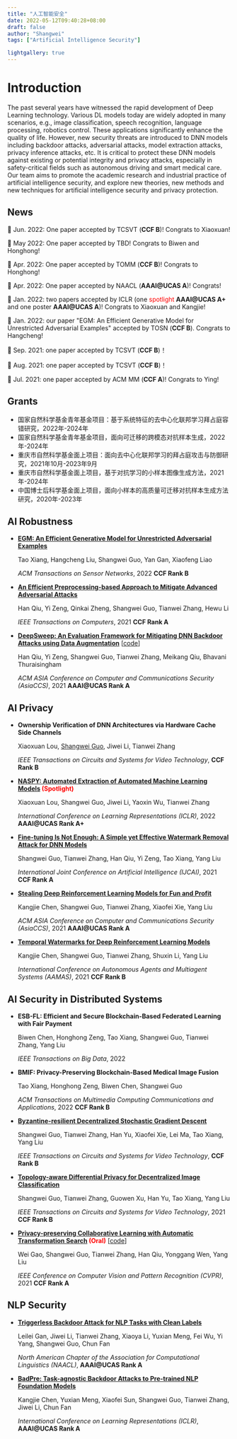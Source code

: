 ```yaml
---
title: "人工智能安全"
date: 2022-05-12T09:40:28+08:00
draft: false
author: "Shangwei"
tags: ["Artificial Intelligence Security"]

lightgallery: true
---
```


# Introduction
The past several years have witnessed the rapid development of Deep Learning technology. Various DL models today are widely adopted in many scenarios, e.g., image classification, speech recognition, language processing, robotics control. These applications significantly enhance the quality of life. However, new security threats are introduced to DNN models including backdoor attacks, adversarial attacks, model extraction attacks, privacy inference attacks, etc. It is critical to protect these DNN models against existing or potential integrity and privacy attacks, especially in safety-critical fields such as autonomous driving and smart medical care. Our team aims to promote the academic research and industrial practice of artificial intelligence security, and explore new theories, new methods and new techniques for artificial intelligence security and privacy protection.


## News
🎉  Jun. 2022: One paper accepted by TCSVT (**CCF B**)! Congrats to Xiaoxuan!

🎉  May 2022: One paper accepted by TBD! Congrats to Biwen and Honghong!

🎉  Apr. 2022: One paper accepted by TOMM (**CCF B**)! Congrats to Honghong!

🎉  Apr. 2022: One paper accepted by NAACL (**AAAI@UCAS A**)! Congrats!

🎉  Jan. 2022: two papers accepted by ICLR (one <font  color=red >spotlight</font> **AAAI@UCAS A+** and one poster **AAAI@UCAS A**)! Congrats to Xiaoxuan and Kangjie!

🎉  Jan. 2022: our paper "EGM: An Efficient Generative Model for Unrestricted Adversarial Examples" accepted by TOSN (**CCF B**). Congrats to Hangcheng!

🎉  Sep. 2021: one paper accepted by TCSVT (**CCF B**)！

🎉  Aug. 2021: one paper accepted by TCSVT (**CCF B**)！

🎉  Jul. 2021: one paper accepted by ACM MM (**CCF A**)! Congrats to Ying!



## Grants

- 国家自然科学基金青年基金项目：基于系统特征的去中心化联邦学习拜占庭容错研究，2022年-2024年
- 国家自然科学基金青年基金项目，面向可迁移的跨模态对抗样本生成，2022年-2024年
- 重庆市自然科学基金面上项目：面向去中心化联邦学习的拜占庭攻击与防御研究，2021年10月-2023年9月
- 重庆市自然科学基金面上项目，基于对抗学习的小样本图像生成方法，2021年-2024年
- 中国博士后科学基金面上项目，面向小样本的高质量可迁移对抗样本生成方法研究，2020年-2023年

## AI Robustness

* **[EGM: An Efficient Generative Model for Unrestricted Adversarial Examples](https://dl.acm.org/doi/abs/10.1145/3511893)**

  Tao Xiang, Hangcheng Liu, Shangwei Guo, Yan Gan, Xiaofeng Liao

  *ACM Transactions on Sensor Networks*, 2022 **CCF Rank B**

* **[An Efficient Preprocessing-based Approach to Mitigate Advanced Adversarial Attacks](https://doi.org/10.1109/TC.2021.3076826)**

  Han Qiu, Yi Zeng, Qinkai Zheng, Shangwei Guo, Tianwei Zhang, Hewu Li

  *IEEE Transactions on Computers*, 2021 **CCF Rank A**

* **[DeepSweep: An Evaluation Framework for Mitigating DNN Backdoor Attacks using Data Augmentation](https://arxiv.org/abs/2012.07006)** [[code](https://github.com/YiZeng623/DeepSweep)]

  Han Qiu, Yi Zeng, Shangwei Guo, Tianwei Zhang, Meikang Qiu, Bhavani Thuraisingham

  *ACM ASIA Conference on Computer and Communications Security (AsiaCCS)*, 2021 **AAAI@UCAS Rank A**

## AI Privacy

* **Ownership Verification of DNN Architectures via Hardware Cache Side Channels**

  Xiaoxuan Lou, <u>Shangwei Guo</u>, Jiwei Li, Tianwei Zhang

  *IEEE Transactions on Circuits and Systems for Video Technology*,  **CCF Rank B**

* **[NASPY: Automated Extraction of Automated Machine Learning Models](https://openreview.net/forum?id=KhLK0sHMgXK)<font  color=red > (Spotlight)</font>**

  Xiaoxuan Lou, Shangwei Guo, Jiwei Li, Yaoxin Wu, Tianwei Zhang

  *International Conference on Learning Representations (ICLR)*, 2022 **AAAI@UCAS Rank A+**

* **[Fine-tuning Is Not Enough: A Simple yet Effective Watermark Removal Attack for DNN Models](https://arxiv.org/abs/2009.08697)**

  Shangwei Guo, Tianwei Zhang, Han Qiu, Yi Zeng, Tao Xiang, Yang Liu

  *International Joint Conference on Artificial Intelligence (IJCAI)*, 2021 **CCF Rank A**

* **[Stealing Deep Reinforcement Learning Models for Fun and Profit](https://arxiv.org/abs/2006.05032)**

  Kangjie Chen, Shangwei Guo, Tianwei Zhang, Xiaofei Xie, Yang Liu

  *ACM ASIA Conference on Computer and Communications Security (AsiaCCS)*, 2021 **AAAI@UCAS Rank A**

* **[Temporal Watermarks for Deep Reinforcement Learning Models](https://personal.ntu.edu.sg/tianwei.zhang/paper/aamas2021.pdf)**

  Kangjie Chen, Shangwei Guo, Tianwei Zhang, Shuxin Li, Yang Liu

  *International Conference on Autonomous Agents and Multiagent Systems (AAMAS)*, 2021 **CCF Rank B**

## AI Security in Distributed Systems

* **ESB-FL: Efficient and Secure Blockchain-Based Federated Learning with Fair Payment**

  Biwen Chen, Honghong Zeng, Tao Xiang, Shangwei Guo, Tianwei Zhang, Yang Liu

  *IEEE Transactions on Big Data*, 2022

* **BMIF: Privacy-Preserving Blockchain-Based Medical Image Fusion**

  Tao Xiang, Honghong Zeng, Biwen Chen, Shangwei Guo

  *ACM Transactions on Multimedia Computing Communications and Applications*, 2022 **CCF Rank B**

* **[Byzantine-resilient Decentralized Stochastic Gradient Descent](https://arxiv.org/abs/2002.08569)**

  Shangwei Guo, Tianwei Zhang, Han Yu,  Xiaofei Xie, Lei Ma, Tao Xiang, Yang Liu

  *IEEE Transactions on Circuits and Systems for Video Technology*,  **CCF Rank B**

* **[Topology-aware Differential Privacy for Decentralized Image Classification](https://arxiv.org/abs/2006.07817)**

  Shangwei Guo, Tianwei Zhang, Guowen Xu, Han Yu, Tao Xiang, Yang Liu

  *IEEE Transactions on Circuits and Systems for Video Technology*, 2021 **CCF Rank B**

* **[Privacy-preserving Collaborative Learning with Automatic Transformation Search](https://arxiv.org/abs/2011.12505)<font  color=red > (Oral)</font>** [[code](https://github.com/gaow0007/ATSPrivacy)]

  Wei Gao, Shangwei Guo, Tianwei Zhang, Han Qiu, Yonggang Wen, Yang Liu

  *IEEE Conference on Computer Vision and Pattern Recognition (CVPR)*, 2021 **CCF Rank A**

## NLP Security
* **[Triggerless Backdoor Attack for NLP Tasks with Clean Labels](https://arxiv.org/abs/2112.10183)**

  Leilei Gan, Jiwei Li, Tianwei Zhang, Xiaoya Li, Yuxian Meng, Fei Wu, Yi Yang, Shangwei Guo, Chun Fan

  *North American Chapter of the Association for Computational Linguistics (NAACL)*, **AAAI@UCAS Rank A**

* **[BadPre: Task-agnostic Backdoor Attacks to Pre-trained NLP Foundation Models](https://arxiv.org/abs/2110.02467)**

  Kangjie Chen, Yuxian Meng, Xiaofei Sun, Shangwei Guo, Tianwei Zhang, Jiwei Li, Chun Fan

  *International Conference on Learning Representations (ICLR)*, **AAAI@UCAS Rank A**